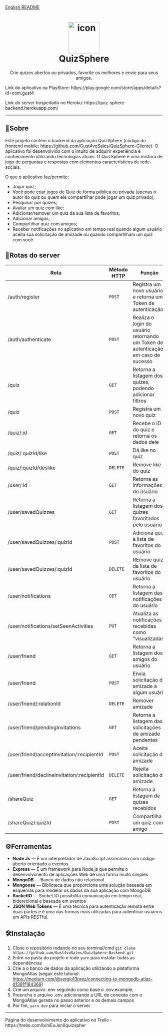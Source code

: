 [English README](https://github.com/Gust4voSales/QuizSphere-Cliente/blob/master/README-ENGLISH.md)
<h1 align="center">
<img src="https://i.imgur.com/HMr0tyZ.png" alt="icon" height="100">
<br>
QuizSphere
</h1>

<p align="center">Crie quizes abertos ou privados, favorite os melhores e envie para seus amigos.</p>
Link do aplicativo na PlayStore: https://play.google.com/store/apps/details?id=com.gust4
<p>Link do server hospedado no Heroku: https://quiz-sphere-backend.herokuapp.com/</p>

<hr />

## 📜Sobre
Este projeto contém o backend da aplicação QuizSphere (código do frontend mobile: https://github.com/Gust4voSales/QuizSphere-Cliente).
O aplicativo foi desenvolvido com o intuito de adquirir experiência e conhecimento utilizando tecnologias atuais. O QuizSphere é uma mistura de jogo de perguntas e respostas com elementos característicos de rede-sociais. 

O que o aplicativo faz/permite:
 - Jogar quiz;
 - Você pode criar jogos de Quiz de forma pública ou privada (apenas o autor do quiz ou quem ele compartilhar pode jogar um quiz privado);
 - Pesquisar por quizes;
 - Avaliar um quiz com like;
 - Adicionar/remover um quiz da sua lista de favoritos;
 - Adicionar amigos;
 - Compartilhar quiz com amigos;
 - Receber notificações no aplicativo em tempo real quando algum usuário aceita sua solicitação de amizade ou quando compartilham um quiz com você.

## 🧩Rotas do server
| Rota | Método HTTP |  Função | Requer autenticação | 
| --- | --- | --- | --- |
| /auth/register |  `POST` | Registra um novo usuário e retorna um Token de autenticação | **Não** | 
| /auth/authenticate | `POST` |Realiza o login do usuário retornando um Token de autenticação em caso de sucesso | **Não** | 
| /quiz | `GET`|Retorna a listagem dos quizes, podendo adicionar filtros | **Sim** | 
| /quiz | `POST`|Registra um novo quiz | **Sim** | 
| /quiz/:id | `GET`|Recebe o ID do quiz e retorna os dados dele | **Sim** | 
| /quiz/:quizId/like | `POST`|Dá like no quiz | **Sim** | 
| /quiz/:quizId/deslike | `DELETE`|Remove like do quiz | **Sim** | 
| /user/:id | `GET`|Retorna as informações do usuário | **Sim** | 
| /user/savedQuizzes | `GET`|Retorna a listagem dos quizes favoritados pelo usuário | **Sim** | 
| /user/savedQuizzes/:quizId | `POST`|Adiciona quiz à lista de favoritos do usuário | **Sim** | 
| /user/savedQuizzes/:quizId | `DELETE`|REmove quiz da lista de favoritos do usuário | **Sim** | 
| /user/notifications | `GET`|Retorna a listagem das notificações do usuário | **Sim** | 
| /user/notifications/setSeenActivities | `PUT`|Atualiza as notificações recebidas como "visualizadas"| **Sim** | 
| /user/friend | `GET`|Retorna a listagem dos amigos do usuário | **Sim** | 
| /user/friend | `POST`|Envia solicitação de amizade à algum usuário | **Sim** | 
| /user/friend/:relationId | `DELETE`|Remover amizade | **Sim** | 
| /user/friend/pendingInvitations | `GET`|Retorna a listagem das solicitações de amizade pendentes | **Sim** | 
| /user/friend/acceptInvitation/:recipientId | `POST`|Aceita solicitação de amizade | **Sim** | 
| /user/friend/declineInvitation/:recipientId | `DELETE`|Rejeita solicitação de amizade | **Sim** | 
| /shareQuiz | `GET`|Retorna a listagem de quizes recebidos | **Sim** | 
| /shareQuiz/:quizId | `POST`|Compartilha um quiz com amigo | **Sim** | 

## ⚙Ferramentas
[//]: # (Add the features of your project here:)
- **Node Js** — É um interpretador de JavaScript assíncrono com código aberto orientado a eventos
- **Express** — É um framework para Node.js que permite o desenvolvimento de aplicações Web de uma forma muito simples 
- **MongoDB** — Banco de dados não relacional
- **Mongoose** — Biblioteca que proporciona uma solução baseada em esquemas para modelar os dados da sua aplicação com MongoDB
- **SocketIO** — Socket.IO possibilita comunicação em tempo real, biderecional e baseada em eventos
- **JSON Web Tokens** — É uma técnica para autenticação remota entre duas partes e é uma das formas mais utilizadas para autenticar usuários em APIs RESTful.


## 🛠Instalação
1. Clone o repositório rodando no seu terminal/cmd ````git clone https://github.com/Gust4voSales/QuizSphere-Backend.git ```` 
2. Entre na pasta do projeto e rode ```yarn``` para instalar todas as dependências
3. Crie a o banco de dados da aplicação utilizando a plataforma MongoAtlas (seguir este tutorial: https://medium.com/@sergio13prez/connecting-to-mongodb-atlas-d1381f184369)
4. Crie um arquivo .env seguindo como base o .env.example, 
5. Preencha o arquivo .env adicionando a URL de conexão com o MongoAtlas gerada no passo anterior e os demais campos
6. Por fim,  ```yarn dev``` para iniciar o server

<hr />
Página do desenvolvimento do aplicativo no Trello - https://trello.com/b/niEoJsnl/quizspher


